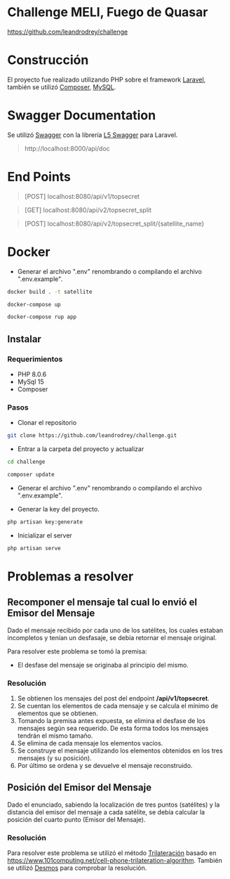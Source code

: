 # Challenge MELI, Fuego de Quasar
https://github.com/leandrodrey/challenge

# Construcción
El proyecto fue realizado utilizando PHP sobre el framework [Laravel](https://laravel.com/), también se utilizó [Composer](https://getcomposer.org/), [MySQL](https://www.mysql.com/).

# Swagger Documentation
Se utilizó [Swagger](https://swagger.io/) con la librería [L5 Swagger](https://github.com/DarkaOnLine/L5-Swagger) para Laravel.
> http://localhost:8000/api/doc

# End Points

> [POST] localhost:8080/api/v1/topsecret

> [GET] localhost:8080/api/v2/topsecret_split

> [POST] localhost:8080/api/v2/topsecret_split/{satellite_name}

# Docker

* Generar el archivo ".env" renombrando o compilando el archivo ".env.example".

```bash
docker build . -t satellite
```

```bash
docker-compose up
```

```bash
docker-compose rup app
```

## Instalar

### Requerimientos
* PHP 8.0.6
* MySql 15 
* Composer

### Pasos
* Clonar el repositorio
```bash
git clone https://github.com/leandrodrey/challenge.git
```

* Entrar a la carpeta del proyecto y actualizar
```bash
cd challenge
```
```bash
composer update
```

* Generar el archivo ".env" renombrando o compilando el archivo ".env.example".

* Generar la key del proyecto.
```bash
php artisan key:generate
```
  
* Inicializar el server
```bash
php artisan serve
```
                                                                                           
# Problemas a resolver

## Recomponer el mensaje tal cual lo envió el Emisor del Mensaje
Dado el mensaje recibido por cada uno de los satélites, los cuales estaban incompletos y tenían un desfasaje, se debía retornar el mensaje original.

Para resolver este problema se tomó la premisa:
* El desfase del mensaje se originaba al principio del mismo.
 
### Resolución
1. Se obtienen los mensajes del post del endpoint **/api/v1/topsecret**.
2. Se cuentan los elementos de cada mensaje y se calcula el mínimo de elementos que se obtienen.
3. Tomando la premisa antes expuesta, se elimina el desfase de los mensajes según sea requerido. De esta forma todos los mensajes tendrán el mismo tamaño.
4. Se elimina de cada mensaje los elementos vacíos.
5. Se construye el mensaje utilizando los elementos obtenidos en los tres mensajes (y su posición).
6. Por último se ordena y se devuelve el mensaje reconstruido.


## Posición del Emisor del Mensaje
Dado el enunciado, sabiendo la localización de tres puntos (satélites) y la distancia del emisor del mensaje a cada satélite, 
se debía calcular la posición del cuarto punto (Emisor del Mensaje).
               
### Resolución

Para resolver este problema se utilizó el método [Trilateración](https://es.wikipedia.org/wiki/Trilateraci%C3%B3n) basado en https://www.101computing.net/cell-phone-trilateration-algorithm. También se utilizó [Desmos](https://www.desmos.com/calculator/vdy4hafwyb?lang=es) para comprobar la resolución.
